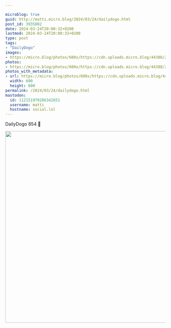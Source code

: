 ```yaml
---

microblog: true
guid: http://matti.micro.blog/2024/03/24/dailydogo.html
post_id: 3935802
date: 2024-03-24T20:00:32+0200
lastmod: 2024-03-24T20:00:32+0200
type: post
tags:
- "DailyDogo"
images:
- https://micro.blog/photos/600x/https://cdn.uploads.micro.blog/44388/2024/75d979adb42c4e02b27a8e9b2ad800b6.jpg
photos:
- https://micro.blog/photos/600x/https://cdn.uploads.micro.blog/44388/2024/75d979adb42c4e02b27a8e9b2ad800b6.jpg
photos_with_metadata:
- url: https://micro.blog/photos/600x/https://cdn.uploads.micro.blog/44388/2024/75d979adb42c4e02b27a8e9b2ad800b6.jpg
  width: 600
  height: 600
permalink: /2024/03/24/dailydogo.html
mastodon:
  id: 112151970286342651
  username: matti
  hostname: social.lol
---
```

DailyDogo 854 🐶

<img src="/media/uploads/2024/75d979adb42c4e02b27a8e9b2ad800b6.jpg" width="600" height="600" alt="" />
